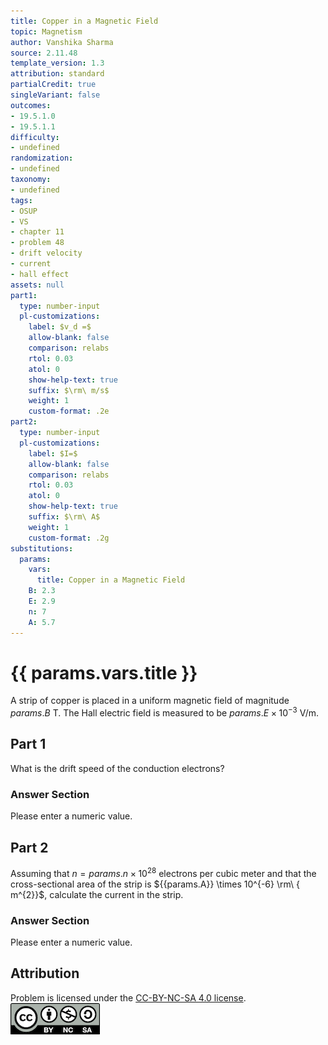 ```yaml
---
title: Copper in a Magnetic Field
topic: Magnetism
author: Vanshika Sharma
source: 2.11.48
template_version: 1.3
attribution: standard
partialCredit: true
singleVariant: false
outcomes:
- 19.5.1.0
- 19.5.1.1
difficulty:
- undefined
randomization:
- undefined
taxonomy:
- undefined
tags:
- OSUP
- VS
- chapter 11
- problem 48
- drift velocity
- current
- hall effect
assets: null
part1:
  type: number-input
  pl-customizations:
    label: $v_d =$
    allow-blank: false
    comparison: relabs
    rtol: 0.03
    atol: 0
    show-help-text: true
    suffix: $\rm\ m/s$
    weight: 1
    custom-format: .2e
part2:
  type: number-input
  pl-customizations:
    label: $I=$
    allow-blank: false
    comparison: relabs
    rtol: 0.03
    atol: 0
    show-help-text: true
    suffix: $\rm\ A$
    weight: 1
    custom-format: .2g
substitutions:
  params:
    vars:
      title: Copper in a Magnetic Field
    B: 2.3
    E: 2.9
    n: 7
    A: 5.7
---
```

# {{ params.vars.title }}
A strip of copper is placed in a uniform magnetic field of magnitude ${{params.B}}\textrm{ T}$.
The Hall electric field is measured to be ${{params.E}} \times 10^{-3}\textrm{ V/m}$.

## Part 1

What is the drift speed of the conduction electrons?

### Answer Section

Please enter a numeric value.

## Part 2

Assuming that $n = {{params.n}} \times 10^{28}$ electrons per cubic meter and that the cross-sectional area of the strip is ${{params.A}} \times 10^{-6} \rm\ { m^{2}}$, calculate the current in the strip.

### Answer Section

Please enter a numeric value.

## Attribution

Problem is licensed under the [CC-BY-NC-SA 4.0 license](https://creativecommons.org/licenses/by-nc-sa/4.0/).<br> ![The Creative Commons 4.0 license requiring attribution-BY, non-commercial-NC, and share-alike-SA license.](https://raw.githubusercontent.com/firasm/bits/master/by-nc-sa.png)